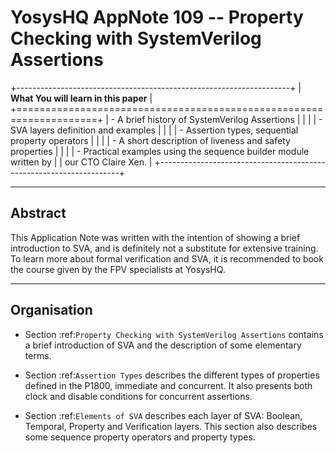 YosysHQ AppNote 109 -- Property Checking with SystemVerilog Assertions 
======================================================================

+--------------------------------------------------------------------+
| **What You will learn in this paper**                              |
+====================================================================+
| -  A brief history of SystemVerilog Assertions                     |
|                                                                    |
| -  SVA layers definition and examples                              |
|                                                                    |
| -  Assertion types, sequential property operators                  |
|                                                                    |
| -  A short description of liveness and safety properties           |
|                                                                    |
| -  Practical examples using the sequence builder module written by |
|    our CTO Claire Xen.                                             |
+--------------------------------------------------------------------+

--------
Abstract
--------
This Application Note was written with the intention of
showing a brief introduction to SVA, and is definitely not
a substitute for extensive training. To learn more about
formal verification and SVA, it is recommended to book the
course given by the FPV specialists at YosysHQ.

------------
Organisation
------------

* Section :ref:`Property Checking with SystemVerilog Assertions` contains
  a brief introduction of SVA and the description of some elementary terms.

* Section :ref:`Assertion Types` describes the different types of properties
  defined in the P1800, immediate and concurrent. It also presents both clock
  and disable conditions for concurrent assertions.

* Section :ref:`Elements of SVA` describes each layer of SVA: Boolean, Temporal,
  Property and Verification layers. This section also describes some sequence
  property operators and property types.
